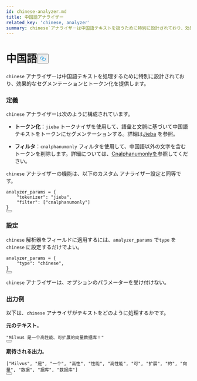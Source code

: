 ```yaml
---
id: chinese-analyzer.md
title: 中国語アナライザー
related_key: 'chinese, analyzer'
summary: chinese`アナライザーは中国語テキストを扱うために特別に設計されており、効果的なセグメンテーションとトークン化を提供する。
---
```

<h1 id="Chinese​" class="common-anchor-header">中国語<button data-href="#Chinese​" class="anchor-icon" translate="no">
      <svg translate="no"
        aria-hidden="true"
        focusable="false"
        height="20"
        version="1.1"
        viewBox="0 0 16 16"
        width="16"
      >
        <path
          fill="#0092E4"
          fill-rule="evenodd"
          d="M4 9h1v1H4c-1.5 0-3-1.69-3-3.5S2.55 3 4 3h4c1.45 0 3 1.69 3 3.5 0 1.41-.91 2.72-2 3.25V8.59c.58-.45 1-1.27 1-2.09C10 5.22 8.98 4 8 4H4c-.98 0-2 1.22-2 2.5S3 9 4 9zm9-3h-1v1h1c1 0 2 1.22 2 2.5S13.98 12 13 12H9c-.98 0-2-1.22-2-2.5 0-.83.42-1.64 1-2.09V6.25c-1.09.53-2 1.84-2 3.25C6 11.31 7.55 13 9 13h4c1.45 0 3-1.69 3-3.5S14.5 6 13 6z"
        ></path>
      </svg>
    </button></h1><p><code translate="no">chinese</code> アナライザーは中国語テキストを処理するために特別に設計されており、効果的なセグメンテーションとトークン化を提供します。</p>
<h3 id="Definition​" class="common-anchor-header">定義</h3><p><code translate="no">chinese</code> アナライザーは次のように構成されています。</p>
<ul>
<li><p><strong>トークン化</strong>：<code translate="no">jieba</code> トークナイザを使用して、語彙と文脈に基づいて中国語テキストをトークンにセグメンテーションする。詳細は<a href="/docs/ja/jieba-tokenizer.md">Jieba</a> を参照。</p></li>
<li><p><strong>フィルタ</strong>：<code translate="no">cnalphanumonly</code> フィルタを使用して、中国語以外の文字を含むトークンを削除します。詳細については、<a href="/docs/ja/cnalphanumonly-filter.md">Cnalphanumonlyを</a>参照してください。</p></li>
</ul>
<p><code translate="no">chinese</code> アナライザーの機能は、以下のカスタム アナライザー設定と同等です。</p>
<pre><code translate="no" class="language-python">analyzer_params = {​
    <span class="hljs-string">&quot;tokenizer&quot;</span>: <span class="hljs-string">&quot;jieba&quot;</span>,​
    <span class="hljs-string">&quot;filter&quot;</span>: [<span class="hljs-string">&quot;cnalphanumonly&quot;</span>]​
}​
<button class="copy-code-btn"></button></code></pre>
<h3 id="Configuration​" class="common-anchor-header">設定</h3><p><code translate="no">chinese</code> 解析器をフィールドに適用するには、<code translate="no">analyzer_params</code> で<code translate="no">type</code> を<code translate="no">chinese</code> に設定するだけでよい。</p>
<pre><code translate="no" class="language-python">analyzer_params = {​
    <span class="hljs-string">&quot;type&quot;</span>: <span class="hljs-string">&quot;chinese&quot;</span>,​
}​
<button class="copy-code-btn"></button></code></pre>
<div class="alert note">
<p><code translate="no">chinese</code> アナライザーは、オプションのパラメーターを受け付けない。</p>
</div>
<h3 id="Example-output​" class="common-anchor-header">出力例</h3><p>以下は、<code translate="no">chinese</code> アナライザがテキストをどのように処理するかです。</p>
<p><strong>元のテキスト</strong>。</p>
<pre><code translate="no" class="language-python"><span class="hljs-string">&quot;Milvus 是一个高性能、可扩展的向量数据库！&quot;</span>​
<button class="copy-code-btn"></button></code></pre>
<p><strong>期待される出力</strong>。</p>
<pre><code translate="no" class="language-python">[<span class="hljs-string">&quot;Milvus&quot;</span>, <span class="hljs-string">&quot;是&quot;</span>, <span class="hljs-string">&quot;一个&quot;</span>, <span class="hljs-string">&quot;高性&quot;</span>, <span class="hljs-string">&quot;性能&quot;</span>, <span class="hljs-string">&quot;高性能&quot;</span>, <span class="hljs-string">&quot;可&quot;</span>, <span class="hljs-string">&quot;扩展&quot;</span>, <span class="hljs-string">&quot;的&quot;</span>, <span class="hljs-string">&quot;向量&quot;</span>, <span class="hljs-string">&quot;数据&quot;</span>, <span class="hljs-string">&quot;据库&quot;</span>, <span class="hljs-string">&quot;数据库&quot;</span>]​
<button class="copy-code-btn"></button></code></pre>
